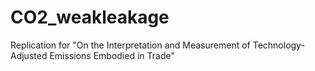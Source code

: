 # CO2_weakleakage
Replication for "On the Interpretation and Measurement of Technology-Adjusted Emissions Embodied in Trade"
